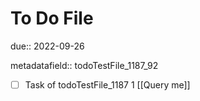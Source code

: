 # To Do File

due:: 2022-09-26

metadatafield:: todoTestFile_1187_92

- [ ] Task of todoTestFile_1187 1 [[Query me]]

